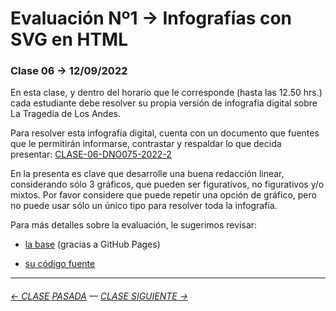 # Evaluación Nº1 → Infografías con SVG en HTML

### Clase 06 → 12/09/2022

En esta clase, y dentro del horario que le corresponde (hasta las 12.50 hrs.) cada estudiante debe resolver su propia versión de infografía digital sobre La Tragedia de Los Andes.

Para resolver esta infografía digital, cuenta con un documento que fuentes que le permitirán informarse, contrastar y respaldar lo que decida presentar: [CLASE-06-DNO075-2022-2](https://docs.google.com/document/d/1-K8TYRW-3lTfgRcz64kN3SHP021WK3aHuPPxTwXQ3Jk/edit?usp=sharing)

En la presenta es clave que desarrolle una buena redacción linear, considerando sólo 3 gráficos, que pueden ser figurativos, no figurativos y/o mixtos. Por favor considere que puede repetir una opción de gráfico, pero no puede usar sólo un único tipo para resolver toda la infografía.

Para más detalles sobre la evaluación, le sugerimos revisar:

- [la base](https://profesorfaco.github.io/dno075-2022-2/clase-06/) (gracias a GitHub Pages)

- [su código fuente](https://github.com/profesorfaco/dno075-2022-2/blob/main/clase-06/index.html)

- - - - - - - -

###### [← CLASE PASADA](https://github.com/profesorfaco/dno075-2022-2/tree/main/clase-05) — [CLASE SIGUIENTE →](https://github.com/profesorfaco/dno075-2022-2/tree/main/clase-08) 

